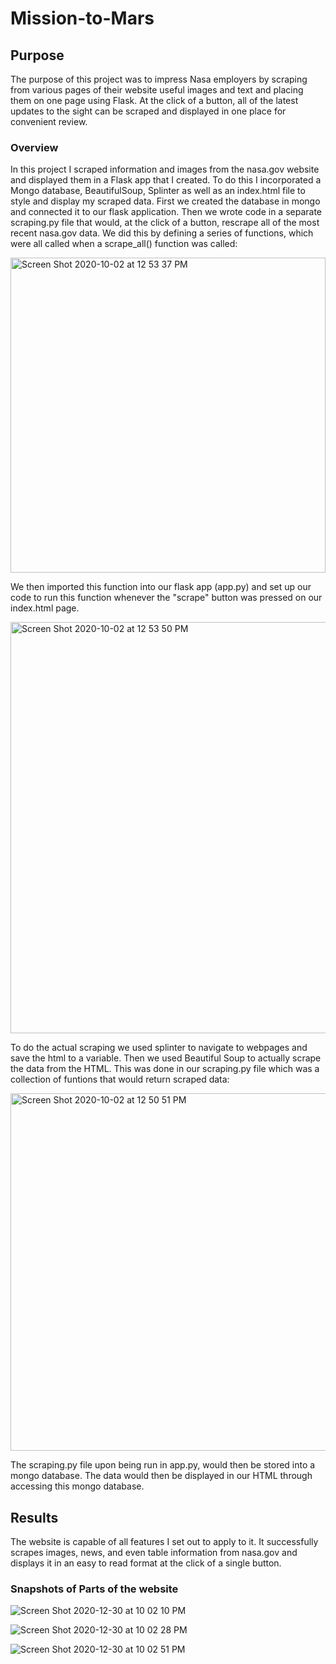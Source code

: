 # Mission-to-Mars

## Purpose
The purpose of this project was to impress Nasa employers by scraping from various pages of their website useful images and text and placing them on one page using Flask. At the click of a button, all of the latest updates to the sight can be scraped and displayed in one place for convenient review.

### Overview
In this project I scraped information and images from the nasa.gov website and displayed them in a Flask app that I created. To do this I incorporated a Mongo database, BeautifulSoup, Splinter as well as an index.html file to style and display my scraped data. First we created the database in mongo and connected it to our flask application. Then we wrote code in a separate scraping.py file that would, at the click of a button, rescrape all of the most recent nasa.gov data. We did this by defining a series of functions, which were all called when a scrape_all() function was called:

<img width="504" alt="Screen Shot 2020-10-02 at 12 53 37 PM" src="https://user-images.githubusercontent.com/66881241/94964253-5c0b5800-04ae-11eb-8d4c-a6cc5da4e54f.png">


We then imported this function into our flask app (app.py) and set up our code to run this function whenever the "scrape" button was pressed on our index.html page.


<img width="658" alt="Screen Shot 2020-10-02 at 12 53 50 PM" src="https://user-images.githubusercontent.com/66881241/94964246-59a8fe00-04ae-11eb-8404-f1485cdfed90.png">


To do the actual scraping we used splinter to navigate to webpages and save the html to a variable. Then we used Beautiful Soup to actually scrape the data from the HTML. This was done in our scraping.py file which was a collection of funtions that would return scraped data:

<img width="572" alt="Screen Shot 2020-10-02 at 12 50 51 PM" src="https://user-images.githubusercontent.com/66881241/94964065-f919c100-04ad-11eb-9885-4419891d6124.png">

The scraping.py file upon being run in app.py, would then be stored into a mongo database. The data would then be displayed in our HTML through accessing this mongo database.

## Results
The website is capable of all features I set out to apply to it. It successfully scrapes images, news, and even table information from nasa.gov and displays it in an easy to read format at the click of a single button.

### Snapshots of Parts of the website

![Screen Shot 2020-12-30 at 10 02 10 PM](https://user-images.githubusercontent.com/66881241/103396967-e5045080-4aea-11eb-80d0-0a07272ef7a9.png)


![Screen Shot 2020-12-30 at 10 02 28 PM](https://user-images.githubusercontent.com/66881241/103396972-eafa3180-4aea-11eb-8a83-e3237877798f.png)

![Screen Shot 2020-12-30 at 10 02 51 PM](https://user-images.githubusercontent.com/66881241/103396971-e9306e00-4aea-11eb-9032-95ba0ea8488c.png)
